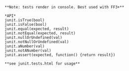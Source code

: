 
	**Note: tests render in console. Best used with FF3+**
	
	*API*
	junit.isTrue(bool)
	junit.isFalse(bool)
	junit.equal(expected, result)
	junit.notEqual(expected, result)
	junit.nullOrUndefined(val)
	junit.notNullOrUndefined(val)
	junit.aNumber(val)
	junit.notANumber(val)
	junit.assert(expected, function() {return result})

	**see junit.tests.html for usage**
	